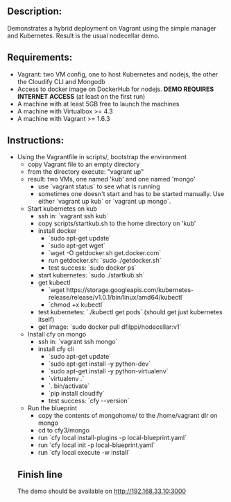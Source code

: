 ## Description:

Demonstrates a hybrid deployment on Vagrant using the simple manager and Kubernetes.  Result is the usual nodecellar demo.

## Requirements:

- Vagrant: two VM config, one to host Kubernetes and nodejs, the other the Cloudify CLI and Mongodb
- Access to docker image on DockerHub for nodejs.  __DEMO REQUIRES INTERNET ACCESS__ (at least on the first run)
- A machine with at least 5GB free to launch the machines
- A machine with Virtualbox >= 4.3
- A machine with Vagrant >= 1.6.3

## Instructions:
<ul>
 <li>Using the Vagrantfile in scripts/, bootstrap the environment
 <ul>
  <li> copy Vagrant file to an empty directory
  <li> from the directory execute: "vagrant up"
  <li> result:  two VMs, one named 'kub' and one named 'mongo'
  <ul>
   <li> use `vagrant status` to see what is running
   <li> sometimes one doesn't start and has to be started manually.  Use either `vagrant up kub` or `vagrant up mongo`.
 </ul>
</ul>

<ul>
<li> Start kubernetes on kub
 <ul>
  <li> ssh in: `vagrant ssh kub`
  <li> copy scripts/startkub.sh to the home directory on 'kub'
  <li> install docker
  <ul>
   <li>`sudo apt-get update`
   <li>`sudo apt-get wget`
   <li>`wget -O getdocker.sh get.docker.com`
   <li>run getdocker.sh: `sudo ./getdocker.sh`
   <li>test success: `sudo docker ps`
  </ul>
  <li>start kubernetes: `sudo ./startkub.sh`
   <li> get kubectl
   <ul>
    <li>`wget https://storage.googleapis.com/kubernetes-release/release/v1.0.1/bin/linux/amd64/kubectl`
    <li>`chmod +x kubectl`
   </ul>
   <li>test kubernetes: `./kubectl get pods`  (should get just kubernetes itself)
   <li>get image: `sudo docker pull dfilppi/nodecellar:v1`
 </ul>
</ul>

<ul>
<li>Install cfy on mongo
 <ul>
  <li>ssh in: `vagrant ssh mongo`
  <li>install cfy cli
  <ul>
   <li>`sudo apt-get update`
   <li>`sudo apt-get install -y python-dev`
   <li>`sudo apt-get install -y python-virtualenv`
   <li>`virtualenv .`
   <li>`. bin/activate`
   <li>`pip install cloudify`
   <li>test success: `cfy --version`
  </ul>
 </ul>
</ul>

<ul>
<li>Run the blueprint
 <ul>
  <li>copy the contents of mongohome/ to the /home/vagrant dir on mongo
  <li>cd to cfy3/mongo
  <li>run `cfy local install-plugins -p local-blueprint.yaml`
  <li>run `cfy local init -p local-blueprint.yaml`
  <li>run `cfy local execute -w install`
 </ul>
</ul>

## Finish line
The demo should be available on http://192.168.33.10:3000
